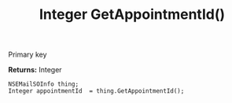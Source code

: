 ﻿---
uid: crmscript_ref_NSEMailSOInfo_GetAppointmentId
title: Integer GetAppointmentId()
intellisense: NSEMailSOInfo.GetAppointmentId
keywords: NSEMailSOInfo, GetAppointmentId
so.topic: reference
---

Primary key

**Returns:** Integer


```crmscript
NSEMailSOInfo thing;
Integer appointmentId  = thing.GetAppointmentId();
```


